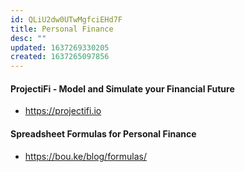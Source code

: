```yaml
---
id: QLiU2dw0UTwMgfciEHd7F
title: Personal Finance
desc: ""
updated: 1637269330205
created: 1637265097856
---
```


#### ProjectiFi - Model and Simulate your Financial Future

- https://projectifi.io

#### Spreadsheet Formulas for Personal Finance

- https://bou.ke/blog/formulas/
